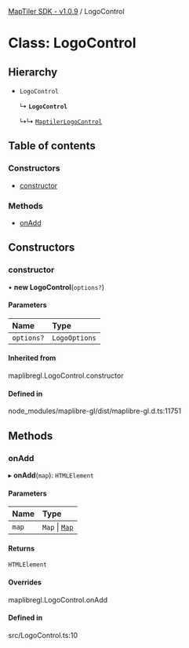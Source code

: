 [MapTiler SDK - v1.0.9](../README.md) / LogoControl

# Class: LogoControl

## Hierarchy

- `LogoControl`

  ↳ **`LogoControl`**

  ↳↳ [`MaptilerLogoControl`](MaptilerLogoControl.md)

## Table of contents

### Constructors

- [constructor](LogoControl.md#constructor)

### Methods

- [onAdd](LogoControl.md#onadd)

## Constructors

### constructor

• **new LogoControl**(`options?`)

#### Parameters

| Name | Type |
| :------ | :------ |
| `options?` | `LogoOptions` |

#### Inherited from

maplibregl.LogoControl.constructor

#### Defined in

node_modules/maplibre-gl/dist/maplibre-gl.d.ts:11751

## Methods

### onAdd

▸ **onAdd**(`map`): `HTMLElement`

#### Parameters

| Name | Type |
| :------ | :------ |
| `map` | `Map` \| [`Map`](Map.md) |

#### Returns

`HTMLElement`

#### Overrides

maplibregl.LogoControl.onAdd

#### Defined in

src/LogoControl.ts:10
